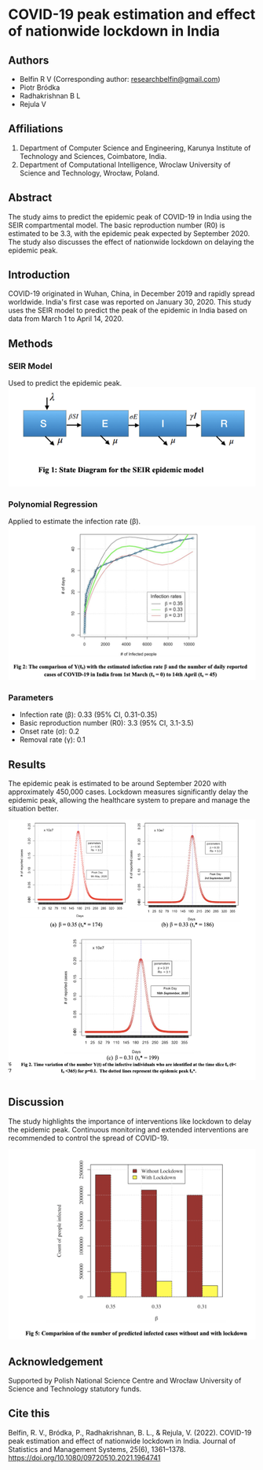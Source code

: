 # COVID-19 peak estimation and effect of nationwide lockdown in India

## Authors
- Belfin R V (Corresponding author: researchbelfin@gmail.com)
- Piotr Bródka
- Radhakrishnan B L
- Rejula V

## Affiliations
1. Department of Computer Science and Engineering, Karunya Institute of Technology and Sciences, Coimbatore, India.
2. Department of Computational Intelligence, Wroclaw University of Science and Technology, Wrocław, Poland.

## Abstract
The study aims to predict the epidemic peak of COVID-19 in India using the SEIR compartmental model. The basic reproduction number (R0) is estimated to be 3.3, with the epidemic peak expected by September 2020. The study also discusses the effect of nationwide lockdown on delaying the epidemic peak.

## Introduction
COVID-19 originated in Wuhan, China, in December 2019 and rapidly spread worldwide. India's first case was reported on January 30, 2020. This study uses the SEIR model to predict the peak of the epidemic in India based on data from March 1 to April 14, 2020.

## Methods
### SEIR Model
Used to predict the epidemic peak.
![SEIR Model State Diagram](SEIR.png)
### Polynomial Regression
Applied to estimate the infection rate (β).
![Regression Model](model.png)
### Parameters
- Infection rate (β): 0.33 (95% CI, 0.31-0.35)
- Basic reproduction number (R0): 3.3 (95% CI, 3.1-3.5)
- Onset rate (σ): 0.2
- Removal rate (γ): 0.1

## Results
The epidemic peak is estimated to be around September 2020 with approximately 450,000 cases. Lockdown measures significantly delay the epidemic peak, allowing the healthcare system to prepare and manage the situation better.

![Peak predicted without intervention](Estimated.png)

## Discussion
The study highlights the importance of interventions like lockdown to delay the epidemic peak. Continuous monitoring and extended interventions are recommended to control the spread of COVID-19.

![Comparison of Predicted Infected Cases](comp.png)

## Acknowledgement
Supported by Polish National Science Centre and Wrocław University of Science and Technology statutory funds.

## Cite this

Belfin, R. V., Bródka, P., Radhakrishnan, B. L., & Rejula, V. (2022). COVID-19 peak estimation and effect of nationwide lockdown in India. Journal of Statistics and Management Systems, 25(6), 1361–1378. https://doi.org/10.1080/09720510.2021.1964741
